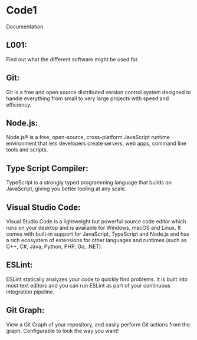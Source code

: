 # Code1
Documentation 

## L001: 

Find out what the different software might be used for. 

 

## Git: 

Git is a free and open source distributed version control system designed to handle everything from small to very large projects with speed and efficiency. 

## Node.js: 

Node.js® is a free, open-source, cross-platform JavaScript runtime environment that lets developers create servers, web apps, command line tools and scripts. 

## Type Script Compiler: 

TypeScript is a strongly typed programming language that builds on JavaScript, giving you better tooling at any scale. 

## Visual Studio Code: 

Visual Studio Code is a lightweight but powerful source code editor which runs on your desktop and is available for Windows, macOS and Linux. It comes with built-in support for JavaScript, TypeScript and Node.js and has a rich ecosystem of extensions for other languages and runtimes (such as C++, C#, Java, Python, PHP, Go, .NET). 

## ESLint: 

ESLint statically analyzes your code to quickly find problems. It is built into most text editors and you can run ESLint as part of your continuous integration pipeline. 

## Git Graph: 

View a Git Graph of your repository, and easily perform Git actions from the graph. Configurable to look the way you want! 
